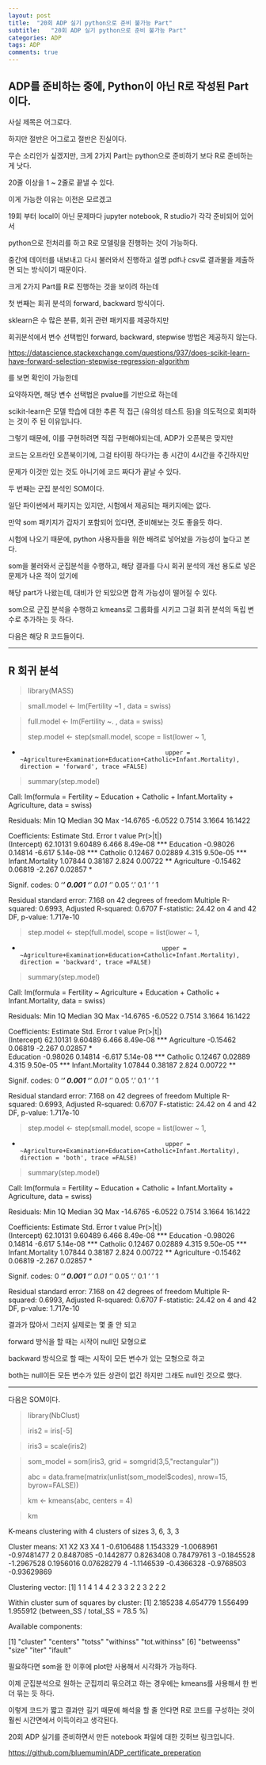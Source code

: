 ```yaml
---
layout: post
title:  "20회 ADP 실기 python으로 준비 불가능 Part"
subtitle:   "20회 ADP 실기 python으로 준비 불가능 Part"
categories: ADP
tags: ADP
comments: true
---
```


## ADP를 준비하는 중에, Python이 아닌 R로 작성된 Part 이다.

사실 제목은 어그로다.

하지만 절반은 어그로고 절반은 진실이다.

무슨 소리인가 싶겠지만, 크게 2가지 Part는 python으로 준비하기 보다 R로 준비하는게 낫다.

20줄 이상을 1 ~ 2줄로 끝낼 수 있다.

이게 가능한 이유는 이전은 모르겠고

19회 부터 local이 아닌 문제마다 jupyter notebook, R studio가 각각 준비되어 있어서

python으로 전처리를 하고 R로 모델링을 진행하는 것이 가능하다.

중간에 데이터를 내보내고 다시 불러와서 진행하고 설명 pdf나 csv로 결과물을 제출하면 되는 방식이기 때문이다.

크게 2가지 Part를 R로 진행하는 것을 보이려 하는데

첫 번째는 회귀 분석의 forward, backward 방식이다.

sklearn은 수 많은 분류, 회귀 관련 패키지를 제공하지만

회귀분석에서 변수 선택법인 forward, backward, stepwise 방법은 제공하지 않는다.

https://datascience.stackexchange.com/questions/937/does-scikit-learn-have-forward-selection-stepwise-regression-algorithm

를 보면 확인이 가능한데

요약하자면, 해당 변수 선택법은 pvalue를 기반으로 하는데

scikit-learn은 모델 학습에 대한 추론 적 접근 (유의성 테스트 등)을 의도적으로 회피하는 것이 주 된 이유입니다.

그렇기 때문에, 이를 구현하려면 직접 구현해야되는데, ADP가 오픈북은 맞지만

코드는 오프라인 오픈북이기에, 그걸 타이핑 하다가는 총 시간이 4시간을 주긴하지만 

문제가 이것만 있는 것도 아니기에 코드 짜다가 끝날 수 있다.

두 번째는 군집 분석인 SOM이다.

일단 파이썬에서 패키지는 있지만, 시험에서 제공되는 패키지에는 없다.

만약 som 패키지가 갑자기 포함되어 있다면, 준비해보는 것도 좋을듯 하다.

시험에 나오기 때문에, python 사용자들을 위한 배려로 넣어놨을 가능성이 높다고 본다.

som을 불러와서 군집분석을 수행하고, 해당 결과를 다시 회귀 분석의 개선 용도로 넣은 문제가 나온 적이 있기에

해당 part가 나왔는데, 대비가 안 되있으면 합격 가능성이 떨어질 수 있다.

som으로 군집 분석을 수행하고 kmeans로 그룹화를 시키고 그걸 회귀 분석의 독립 변수로 추가하는 듯 하다.

다음은 해당 R 코드들이다.

------------------------------------------------

## R 회귀 분석

> library(MASS)

> small.model <- lm(Fertility ~1 , data = swiss)

> full.model <- lm(Fertility ~. , data = swiss)
> 
> step.model <- step(small.model, scope = list(lower ~ 1, 
+                                              upper = ~Agriculture+Examination+Education+Catholic+Infant.Mortality), direction = 'forward', trace =FALSE)
> summary(step.model)

Call:
lm(formula = Fertility ~ Education + Catholic + Infant.Mortality + 
    Agriculture, data = swiss)

Residuals:
     Min       1Q   Median       3Q      Max 
-14.6765  -6.0522   0.7514   3.1664  16.1422 

Coefficients:
                 Estimate Std. Error t value Pr(>|t|)    
(Intercept)      62.10131    9.60489   6.466 8.49e-08 ***
Education        -0.98026    0.14814  -6.617 5.14e-08 ***
Catholic          0.12467    0.02889   4.315 9.50e-05 ***
Infant.Mortality  1.07844    0.38187   2.824  0.00722 ** 
Agriculture      -0.15462    0.06819  -2.267  0.02857 *  

Signif. codes:  0 ‘***’ 0.001 ‘**’ 0.01 ‘*’ 0.05 ‘.’ 0.1 ‘ ’ 1

Residual standard error: 7.168 on 42 degrees of freedom
Multiple R-squared:  0.6993,	Adjusted R-squared:  0.6707 
F-statistic: 24.42 on 4 and 42 DF,  p-value: 1.717e-10

> 
> step.model <- step(full.model, scope = list(lower ~ 1, 
+                                             upper = ~Agriculture+Examination+Education+Catholic+Infant.Mortality), direction = 'backward', trace =FALSE)
> summary(step.model)

Call:
lm(formula = Fertility ~ Agriculture + Education + Catholic + 
    Infant.Mortality, data = swiss)

Residuals:
     Min       1Q   Median       3Q      Max 
-14.6765  -6.0522   0.7514   3.1664  16.1422 

Coefficients:
                 Estimate Std. Error t value Pr(>|t|)    
(Intercept)      62.10131    9.60489   6.466 8.49e-08 ***
Agriculture      -0.15462    0.06819  -2.267  0.02857 *  
Education        -0.98026    0.14814  -6.617 5.14e-08 ***
Catholic          0.12467    0.02889   4.315 9.50e-05 ***
Infant.Mortality  1.07844    0.38187   2.824  0.00722 ** 

Signif. codes:  0 ‘***’ 0.001 ‘**’ 0.01 ‘*’ 0.05 ‘.’ 0.1 ‘ ’ 1

Residual standard error: 7.168 on 42 degrees of freedom
Multiple R-squared:  0.6993,	Adjusted R-squared:  0.6707 
F-statistic: 24.42 on 4 and 42 DF,  p-value: 1.717e-10

> 
> step.model <- step(small.model, scope = list(lower ~ 1, 
+                                              upper = ~Agriculture+Examination+Education+Catholic+Infant.Mortality), direction = 'both', trace =FALSE)
> summary(step.model)

Call:
lm(formula = Fertility ~ Education + Catholic + Infant.Mortality + 
    Agriculture, data = swiss)

Residuals:
     Min       1Q   Median       3Q      Max 
-14.6765  -6.0522   0.7514   3.1664  16.1422 

Coefficients:
                 Estimate Std. Error t value Pr(>|t|)    
(Intercept)      62.10131    9.60489   6.466 8.49e-08 ***
Education        -0.98026    0.14814  -6.617 5.14e-08 ***
Catholic          0.12467    0.02889   4.315 9.50e-05 ***
Infant.Mortality  1.07844    0.38187   2.824  0.00722 ** 
Agriculture      -0.15462    0.06819  -2.267  0.02857 *  


Signif. codes:  0 ‘***’ 0.001 ‘**’ 0.01 ‘*’ 0.05 ‘.’ 0.1 ‘ ’ 1

Residual standard error: 7.168 on 42 degrees of freedom
Multiple R-squared:  0.6993,	Adjusted R-squared:  0.6707 
F-statistic: 24.42 on 4 and 42 DF,  p-value: 1.717e-10


결과가 많아서 그러지 실제로는 몇 줄 안 되고

forward 방식을 할 때는 시작이 null인 모형으로

backward 방식으로 할 때는 시작이 모든 변수가 있는 모형으로 하고

both는 null이든 모든 변수가 있든 상관이 없긴 하지만 그래도 null인 것으로 했다.

-----------------------------------

다음은 SOM이다.

> library(NbClust)
> 
> iris2 = iris[-5]

> iris3 = scale(iris2)

> som_model = som(iris3, grid = somgrid(3,5,"rectangular"))
> 
> abc = data.frame(matrix(unlist(som_model$codes), nrow=15, byrow=FALSE))
> 
> km <- kmeans(abc, centers = 4)

> km

K-means clustering with 4 clusters of sizes 3, 6, 3, 3

Cluster means:
          X1         X2         X3          X4
1 -0.6106488  1.1543329 -1.0068961 -0.97481477
2  0.8487085 -0.1442877  0.8263408  0.78479761
3 -0.1845528 -1.2967528  0.1956016  0.07628279
4 -1.1146539 -0.4366328 -0.9768503 -0.93629869

Clustering vector:
 [1] 1 1 4 1 4 4 2 3 3 2 2 3 2 2 2

Within cluster sum of squares by cluster:
[1] 2.185238 4.654779 1.556499 1.955912
 (between_SS / total_SS =  78.5 %)

Available components:

[1] "cluster"      "centers"      "totss"        "withinss"     "tot.withinss"
[6] "betweenss"    "size"         "iter"         "ifault"     

필요하다면 som을 한 이후에 plot만 사용해서 시각화가 가능하다.

이제 군집분석으로 원하는 군집끼리 묶으려고 하는 경우에는 kmeans를 사용해서 한 번 더 묶는 듯 하다.

이렇게 코드가 짧고 결과만 길기 때문에 해석을 할 줄 안다면 R로 코드를 구성하는 것이 훨씬 시간면에서 이득이라고 생각된다.


20회 ADP 실기를 준비하면서 만든 notebook 파일에 대한 깃허브 링크입니다.

<https://github.com/bluemumin/ADP_certificate_preperation>